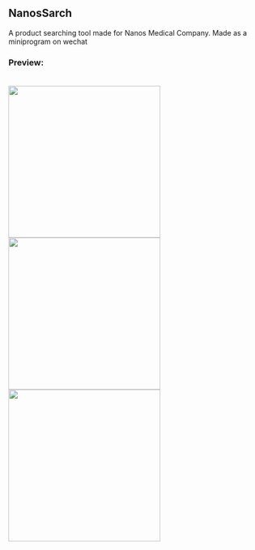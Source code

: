 ## NanosSarch

A product searching tool made for Nanos Medical Company.
Made as a miniprogram on wechat

### Preview: <br/><br/>
<img src="https://s2.ax1x.com/2019/09/16/nRZeJK.png" width=300>
<img src="https://s1.ax1x.com/2020/03/15/81rZrR.png" width=300>
<img src="https://s1.ax1x.com/2020/03/15/81req1.png" width=300>
